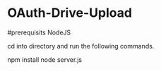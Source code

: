 # OAuth-Drive-Upload

#prerequisits
NodeJS

cd into directory and run the following commands.

npm install
node server.js
